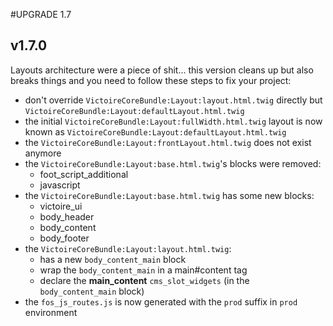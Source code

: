 #UPGRADE 1.7

## v1.7.0

Layouts architecture were a piece of shit... this version cleans up but also breaks things and you need to follow these steps to fix your project:

- don't override `VictoireCoreBundle:Layout:layout.html.twig` directly but `VictoireCoreBundle:Layout:defaultLayout.html.twig`
- the initial `VictoireCoreBundle:Layout:fullWidth.html.twig` layout is now known as `VictoireCoreBundle:Layout:defaultLayout.html.twig`
- the `VictoireCoreBundle:Layout:frontLayout.html.twig` does not exist anymore
- the `VictoireCoreBundle:Layout:base.html.twig`'s blocks were removed:
    - foot_script_additional
    - javascript
- the `VictoireCoreBundle:Layout:base.html.twig` has some new blocks:
    - victoire_ui
    - body_header
    - body_content
    - body_footer
- the `VictoireCoreBundle:Layout:layout.html.twig`:
    - has a new `body_content_main` block
    - wrap the `body_content_main` in a main#content tag
    - declare the **main_content** `cms_slot_widgets` (in the `body_content_main` block)
- the `fos_js_routes.js` is now generated with the `prod` suffix in `prod` environment
